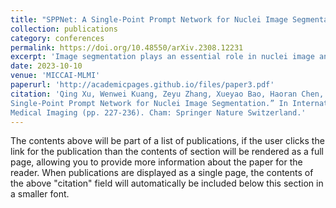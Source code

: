 ```yaml
---
title: "SPPNet: A Single-Point Prompt Network for Nuclei Image Segmentation"
collection: publications
category: conferences
permalink: https://doi.org/10.48550/arXiv.2308.12231
excerpt: 'Image segmentation plays an essential role in nuclei image analysis. Recently, the segment anything model has made a significant breakthrough in such tasks. However, the current model exists two major issues for cell segmentation: (1) the image encoder of the segment anything model involves a large number of parameters. Retraining or even fine-tuning the model still requires expensive computational resources. (2) in point prompt mode, points are sampled from the center of the ground truth and more than one set of points is expected to achieve reliable performance, which is not efficient for practical applications. In this paper, a single-point prompt network is proposed for nuclei image segmentation, called SPPNet. We replace the original image encoder with a lightweight vision transformer. Also, an effective convolutional block is added in parallel to extract the low-level semantic information from the image and compensate for the performance degradation due to the small image encoder. We propose a new point-sampling method based on the Gaussian kernel. The proposed model is evaluated on the MoNuSeg-2018 dataset. The result demonstrated that SPPNet outperforms existing U-shape architectures and shows faster convergence in training. Compared to the segment anything model, SPPNet shows roughly 20 times faster inference, with 1/70 parameters and computational cost. Particularly, only one set of points is required in both the training and inference phases, which is more reasonable for clinical applications. The code for our work and more technical details can be found at [this URL](https://github.com/xq141839/SPPNet).'
date: 2023-10-10
venue: 'MICCAI-MLMI'
paperurl: 'http://academicpages.github.io/files/paper3.pdf'
citation: 'Qing Xu, Wenwei Kuang, Zeyu Zhang, Xueyao Bao, Haoran Chen, and Wenting Duan (2023, October). “SPPNet: A
Single-Point Prompt Network for Nuclei Image Segmentation.” In International Workshop on Machine Learning in
Medical Imaging (pp. 227-236). Cham: Springer Nature Switzerland.'
---
```


The contents above will be part of a list of publications, if the user clicks the link for the publication than the contents of section will be rendered as a full page, allowing you to provide more information about the paper for the reader. When publications are displayed as a single page, the contents of the above "citation" field will automatically be included below this section in a smaller font.
